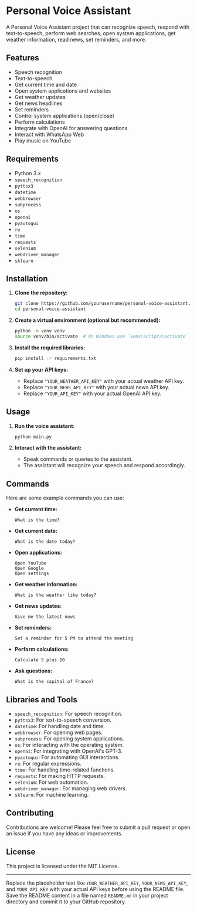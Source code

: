 
# Personal Voice Assistant

A Personal Voice Assistant project that can recognize speech, respond with text-to-speech, perform web searches, open system applications, get weather information, read news, set reminders, and more.

## Features

- Speech recognition
- Text-to-speech
- Get current time and date
- Open system applications and websites
- Get weather updates
- Get news headlines
- Set reminders
- Control system applications (open/close)
- Perform calculations
- Integrate with OpenAI for answering questions
- Interact with WhatsApp Web
- Play music on YouTube

## Requirements

- Python 3.x
- `speech_recognition`
- `pyttsx3`
- `datetime`
- `webbrowser`
- `subprocess`
- `os`
- `openai`
- `pyautogui`
- `re`
- `time`
- `requests`
- `selenium`
- `webdriver_manager`
- `sklearn`

## Installation

1. **Clone the repository:**

   ```sh
   git clone https://github.com/yourusername/personal-voice-assistant.git
   cd personal-voice-assistant
   ```

2. **Create a virtual environment (optional but recommended):**

   ```sh
   python -m venv venv
   source venv/bin/activate  # On Windows use `venv\Scripts\activate`
   ```

3. **Install the required libraries:**

   ```sh
   pip install -r requirements.txt
   ```

4. **Set up your API keys:**

   - Replace `"YOUR_WEATHER_API_KEY"` with your actual weather API key.
   - Replace `"YOUR_NEWS_API_KEY"` with your actual news API key.
   - Replace `"YOUR_API_KEY"` with your actual OpenAI API key.

## Usage

1. **Run the voice assistant:**

   ```sh
   python main.py
   ```

2. **Interact with the assistant:**

   - Speak commands or queries to the assistant.
   - The assistant will recognize your speech and respond accordingly.

## Commands

Here are some example commands you can use:

- **Get current time:**
  ```
  What is the time?
  ```

- **Get current date:**
  ```
  What is the date today?
  ```

- **Open applications:**
  ```
  Open YouTube
  Open Google
  Open settings
  ```

- **Get weather information:**
  ```
  What is the weather like today?
  ```

- **Get news updates:**
  ```
  Give me the latest news
  ```

- **Set reminders:**
  ```
  Set a reminder for 5 PM to attend the meeting
  ```

- **Perform calculations:**
  ```
  Calculate 5 plus 10
  ```

- **Ask questions:**
  ```
  What is the capital of France?
  ```

## Libraries and Tools

- `speech_recognition`: For speech recognition.
- `pyttsx3`: For text-to-speech conversion.
- `datetime`: For handling date and time.
- `webbrowser`: For opening web pages.
- `subprocess`: For opening system applications.
- `os`: For interacting with the operating system.
- `openai`: For integrating with OpenAI's GPT-3.
- `pyautogui`: For automating GUI interactions.
- `re`: For regular expressions.
- `time`: For handling time-related functions.
- `requests`: For making HTTP requests.
- `selenium`: For web automation.
- `webdriver_manager`: For managing web drivers.
- `sklearn`: For machine learning.

## Contributing

Contributions are welcome! Please feel free to submit a pull request or open an issue if you have any ideas or improvements.

## License

This project is licensed under the MIT License.

---

Replace the placeholder text like `YOUR_WEATHER_API_KEY`, `YOUR_NEWS_API_KEY`, and `YOUR_API_KEY` with your actual API keys before using the README file. Save the README content in a file named `README.md` in your project directory and commit it to your GitHub repository.
